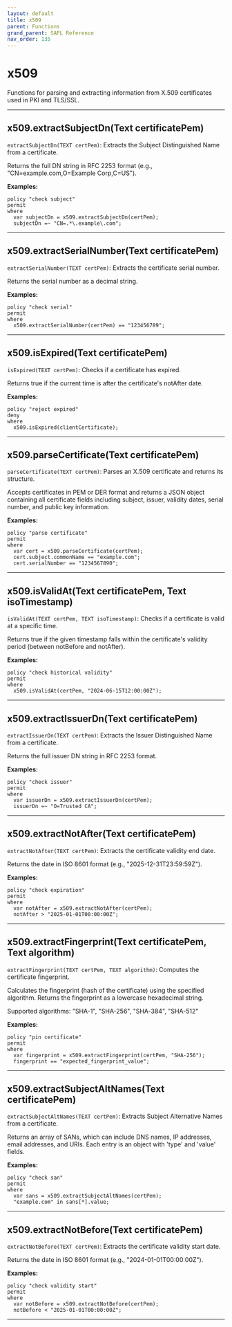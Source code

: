 ```yaml
---
layout: default
title: x509
parent: Functions
grand_parent: SAPL Reference
nav_order: 135
---
```

# x509

Functions for parsing and extracting information from X.509 certificates used in PKI and TLS/SSL.



---

## x509.extractSubjectDn(Text certificatePem)

```extractSubjectDn(TEXT certPem)```: Extracts the Subject Distinguished Name from a certificate.

Returns the full DN string in RFC 2253 format (e.g., "CN=example.com,O=Example Corp,C=US").

**Examples:**
```sapl
policy "check subject"
permit
where
  var subjectDn = x509.extractSubjectDn(certPem);
  subjectDn =~ "CN=.*\.example\.com";
```


---

## x509.extractSerialNumber(Text certificatePem)

```extractSerialNumber(TEXT certPem)```: Extracts the certificate serial number.

Returns the serial number as a decimal string.

**Examples:**
```sapl
policy "check serial"
permit
where
  x509.extractSerialNumber(certPem) == "123456789";
```


---

## x509.isExpired(Text certificatePem)

```isExpired(TEXT certPem)```: Checks if a certificate has expired.

Returns true if the current time is after the certificate's notAfter date.

**Examples:**
```sapl
policy "reject expired"
deny
where
  x509.isExpired(clientCertificate);
```


---

## x509.parseCertificate(Text certificatePem)

```parseCertificate(TEXT certPem)```: Parses an X.509 certificate and returns its structure.

Accepts certificates in PEM or DER format and returns a JSON object containing
all certificate fields including subject, issuer, validity dates, serial number,
and public key information.

**Examples:**
```sapl
policy "parse certificate"
permit
where
  var cert = x509.parseCertificate(certPem);
  cert.subject.commonName == "example.com";
  cert.serialNumber == "1234567890";
```


---

## x509.isValidAt(Text certificatePem, Text isoTimestamp)

```isValidAt(TEXT certPem, TEXT isoTimestamp)```: Checks if a certificate is valid at a specific time.

Returns true if the given timestamp falls within the certificate's validity period
(between notBefore and notAfter).

**Examples:**
```sapl
policy "check historical validity"
permit
where
  x509.isValidAt(certPem, "2024-06-15T12:00:00Z");
```


---

## x509.extractIssuerDn(Text certificatePem)

```extractIssuerDn(TEXT certPem)```: Extracts the Issuer Distinguished Name from a certificate.

Returns the full issuer DN string in RFC 2253 format.

**Examples:**
```sapl
policy "check issuer"
permit
where
  var issuerDn = x509.extractIssuerDn(certPem);
  issuerDn =~ "O=Trusted CA";
```


---

## x509.extractNotAfter(Text certificatePem)

```extractNotAfter(TEXT certPem)```: Extracts the certificate validity end date.

Returns the date in ISO 8601 format (e.g., "2025-12-31T23:59:59Z").

**Examples:**
```sapl
policy "check expiration"
permit
where
  var notAfter = x509.extractNotAfter(certPem);
  notAfter > "2025-01-01T00:00:00Z";
```


---

## x509.extractFingerprint(Text certificatePem, Text algorithm)

```extractFingerprint(TEXT certPem, TEXT algorithm)```: Computes the certificate fingerprint.

Calculates the fingerprint (hash of the certificate) using the specified algorithm.
Returns the fingerprint as a lowercase hexadecimal string.

Supported algorithms: "SHA-1", "SHA-256", "SHA-384", "SHA-512"

**Examples:**
```sapl
policy "pin certificate"
permit
where
  var fingerprint = x509.extractFingerprint(certPem, "SHA-256");
  fingerprint == "expected_fingerprint_value";
```


---

## x509.extractSubjectAltNames(Text certificatePem)

```extractSubjectAltNames(TEXT certPem)```: Extracts Subject Alternative Names from a certificate.

Returns an array of SANs, which can include DNS names, IP addresses, email addresses,
and URIs. Each entry is an object with 'type' and 'value' fields.

**Examples:**
```sapl
policy "check san"
permit
where
  var sans = x509.extractSubjectAltNames(certPem);
  "example.com" in sans[*].value;
```


---

## x509.extractNotBefore(Text certificatePem)

```extractNotBefore(TEXT certPem)```: Extracts the certificate validity start date.

Returns the date in ISO 8601 format (e.g., "2024-01-01T00:00:00Z").

**Examples:**
```sapl
policy "check validity start"
permit
where
  var notBefore = x509.extractNotBefore(certPem);
  notBefore < "2025-01-01T00:00:00Z";
```


---

